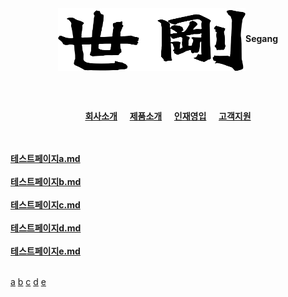 <center><img align="center" width="300" height="100" src="segang_logo.png"><b>Segang</b></center>

<!---
<br><br>

[**회사소개**](history.md) &nbsp;&nbsp;&nbsp;&nbsp; [**제품소개**](product.md) &nbsp;&nbsp;&nbsp;&nbsp; [**인재영입**](hr.md) &nbsp;&nbsp;&nbsp;&nbsp; [**고객지원**](cs.md)

--->

<br><br>
<center><a href="history.md"><b>회사소개</b></a> &nbsp;&nbsp;&nbsp;&nbsp;<a href="product.md"><b>제품소개</b></a> &nbsp;&nbsp;&nbsp;&nbsp;<a href="hr.md"><b>인재영입</b></a> &nbsp;&nbsp;&nbsp;&nbsp;<a href="cs.md"><b>고객지원</b></a></center>

<br><br>
<a href="a.md"><b>테스트페이지a.md</b></a>
<br><br>
<a href="b.md"><b>테스트페이지b.md</b></a>
<br><br>
<a href="c.md"><b>테스트페이지c.md</b></a>
<br><br>
<a href="d.md"><b>테스트페이지d.md</b></a>
<br><br>
<a href="d.md"><b>테스트페이지e.md</b></a>
<br><br>

[a](a.md) [b](b.md) [c](c.md) [d](d.md) [e](e.md)


<!---<br><br><br><br>

*로고 이미지 클릭시, 유튜브!*<br>
[![alt-text-1](orca_img.png "title-1") ![alt-text-2](orca_text.png "title-2")](https://www.youtube.com/channel/UClkvy77vJXOmdub_qXVujSg)

Coloring text using diff..but it's not good ways i use
```diff
- text in red
+ text in green
! text in orange
# text in gray
@@ text in purple (and bold)@@
```
--> 
